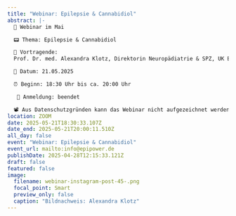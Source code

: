 ```yaml
---
title: "Webinar: Epilepsie & Cannabidiol"
abstract: |-
  🌼 Webinar im Mai

  📟 Thema: Epilepsie & Cannabidiol

  👥 Vortragende:
  Prof. Dr. med. Alexandra Klotz, Direktorin Neuropädiatrie & SPZ, UK Bonn

  📅 Datum: 21.05.2025

  ⏰ Beginn: 18:30 Uhr bis ca. 20:00 Uhr

   🔏 Anmeldung: beendet

  📽️ Aus Datenschutzgründen kann das Webinar nicht aufgezeichnet werden.
location: ZOOM
date: 2025-05-21T18:30:33.107Z
date_end: 2025-05-21T20:00:11.510Z
all_day: false
event: "Webinar: Epilepsie & Cannabidiol"
event_url: mailto:info@epipower.de
publishDate: 2025-04-28T12:15:33.121Z
draft: false
featured: false
image:
  filename: webinar-instagram-post-45-.png
  focal_point: Smart
  preview_only: false
  caption: "Bildnachweis: Alexandra Klotz"
---
```

